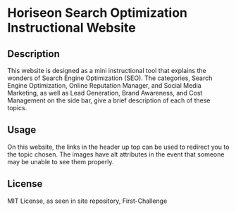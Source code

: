# Horiseon Search Optimization Instructional Website

## Description
This website is designed as a mini instructional tool that explains the wonders of Search Engine Optimization (SEO). The categories, Search Engine Optimization, Online Reputation Manager, and Social Media Marketing, as well as Lead Generation, Brand Awareness, and Cost Management on the side bar, give a brief description of each of these topics.

## Usage
On this website, the links in the header up top can be used to redirect you to the topic chosen. The images have alt attributes in the event that someone may be unable to see them properly.

## License
MIT License, as seen in site repository, First-Challenge